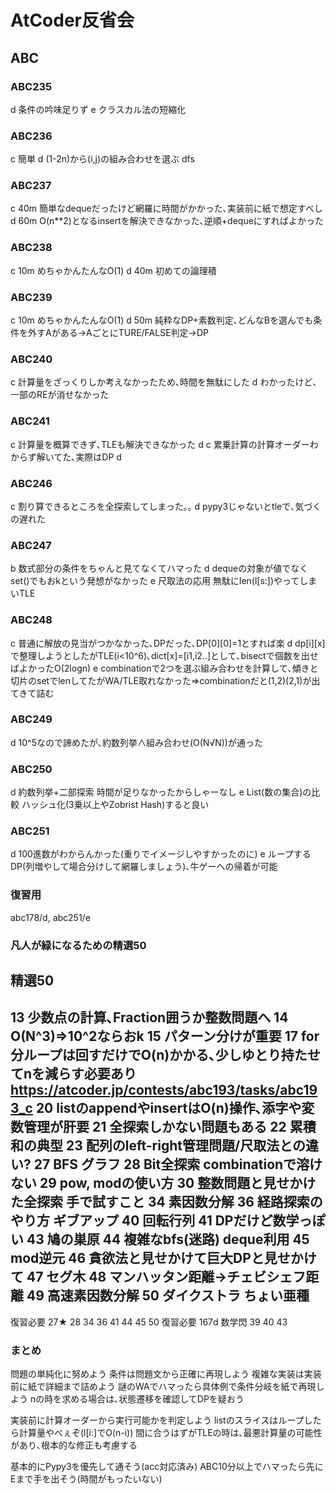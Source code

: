 
# AtCoder反省会
## ABC
### ABC235
d 条件の吟味足りず
e クラスカル法の短縮化
### ABC236
c 簡単
d (1-2n)から(i,j)の組み合わせを選ぶ dfs
### ABC237
c 40m 簡単なdequeだったけど網羅に時間がかかった､実装前に紙で想定すべし
d 60m O(n**2)となるinsertを解決できなかった､逆順+dequeにすればよかった
### ABC238
c 10m めちゃかんたんなO(1)
d 40m 初めての論理積
### ABC239
c 10m めちゃかんたんなO(1)
d 50m 純粋なDP+素数判定､どんなBを選んでも条件を外すAがある→AごとにTURE/FALSE判定→DP
### ABC240
c 計算量をざっくりしか考えなかったため､時間を無駄にした
d わかったけど､一部のREが消せなかった
### ABC241
c 計算量を概算できず､TLEも解決できなかった
d
c 累乗計算の計算オーダーわからず解いてた､実際はDP
d
### ABC246
c 割り算できるところを全探索してしまった｡｡
d pypy3じゃないとtleで､気づくの遅れた
### ABC247
b 数式部分の条件をちゃんと見てなくてハマった
d dequeの対象が値でなくset()でもおkという発想がなかった
e 尺取法の応用 無駄にlen(l[s:])やってしまいTLE
### ABC248
c 普通に解放の見当がつかなかった､DPだった､DP[0][0]=1とすれば楽
d dp[i][x]で整理しようとしたがTLE(i<10^6)､dict[x]=[i1,i2..]として､bisectで個数を出せばよかったO(2logn)
e combinationで2つを選ぶ組み合わせを計算して､傾きと切片のsetでlenしてたがWA/TLE取れなかった⇒combinationだと(1,2)(2,1)が出てきて詰む
### ABC249
d 10^5なので諦めたが､約数列挙∧組み合わせ(O(N√N))が通った
### ABC250
d 約数列挙+二部探索 時間が足りなかったからしゃーなし
e List(数の集合)の比較 ハッシュ化(3乗以上やZobrist Hash)すると良い
### ABC251
d 100進数がわからんかった(重りでイメージしやすかったのに)
e ループするDP(列増やして場合分けして網羅しましょう)､牛ゲーへの帰着が可能

### 復習用
abc178/d, abc251/e
### 凡人が緑になるための精選50
## 精選50
13 少数点の計算､Fraction囲うか整数問題へ
14 O(N^3)⇒10^2ならおk
15 パターン分けが重要
17 for分ループは回すだけでO(n)かかる､少しゆとり持たせてnを減らす必要あり https://atcoder.jp/contests/abc193/tasks/abc193_c
20 listのappendやinsertはO(n)操作､添字や変数管理が肝要
21 全探索しかない問題もある
22 累積和の典型
23 配列のleft-right管理問題/尺取法との違い?
27 BFS グラフ
28 Bit全探索 combinationで溶けない
29 pow, modの使い方
30 整数問題と見せかけた全探索 手で試すこと
34 素因数分解
36 経路探索のやり方 ギブアップ
40 回転行列
41 DPだけど数学っぽい
43 鳩の巣原
44 複雑なbfs(迷路) deque利用
45 mod逆元
46 貪欲法と見せかけて巨大DPと見せかけて
47 セグ木
48 マンハッタン距離→チェビシェフ距離
49 高速素因数分解
50 ダイクストラ ちょい亜種
-
復習必要 27★ 28 34 36 41 44 45 50
復習必要 167d
数学閃 39 40 43
### まとめ
問題の単純化に努めよう
条件は問題文から正確に再現しよう
複雑な実装は実装前に紙で詳細まで詰めよう
謎のWAでハマったら具体例で条件分岐を紙で再現しよう
nの時を求める場合は､状態遷移を確認してDPを疑おう

実装前に計算オーダーから実行可能かを判定しよう
listのスライスはループしたら計算量やべぇぞ(l[i:]でO(n-i))
間に合うはずがTLEの時は､最悪計算量の可能性があり､根本的な修正も考慮する

基本的にPypy3を優先して通そう(acc対応済み)
ABC10分以上でハマったら先にEまで手を出そう(時間がもったいない)